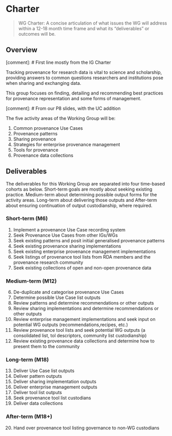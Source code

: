 # Charter

> WG Charter: A concise articulation of what issues the WG will
>   address within a 12-18 month time frame and what its “deliverables”
>   or outcomes will be.

## Overview

[comment]: # First line mostly from the IG Charter  

Tracking provenance for research data is vital to science and scholarship, providing answers to common questions researchers and institutions pose when sharing and exchanging data.

This group focuses on finding, detailing and recommending best practices for provenance representation and some forms of management. 

[comment]: # From our P8 slides, with the UC addition

The five activity areas of the Working Group will be:

1. Common provenance Use Cases
2. Provenance patterns
3. Sharing provenance
4. Strategies for enterprise provenance management
5. Tools for provenance
6. Provenance data collections

## Deliverables

The deliverables for this Working Group are separated into four time-based cohorts as below. Short-term goals are mostly about seeking existing practice. Medium-term about determining possible output forms for the activity areas. Long-term about delivering those outputs and After-term about ensuring continuation of output custodianship, where required. 

### Short-term (M6)

1. Implement a provenance Use Case recording system 
2. Seek Provenance Use Cases from other IGs/WGs
3. Seek existing patterns and posit initial generalised provenance patterns
4. Seek existing provenance sharing implementations
5. Seek existing enterprise provenance management implementations
6. Seek listings of provenance tool lists from RDA members and the provenance research community
7. Seek existing collections of open and non-open provenance data

### Medium-term (M12)

6. De-duplicate and categorise provenance Use Cases
7. Determine possible Use Case list outputs
8. Review patterns and determine recommendations or other outputs
9. Review sharing implementations and determine recommendations or other outputs
10. Review enterprise management implementations and seek input on potential WG outputs (recommendations,recipes, etc.)
11. Review provenance tool lists and seek potential WG outputs (a consolidated list, tol descriptors, community list custodianship)
12. Review existing provenance data collections and determine how to present them to the community

### Long-term (M18)

13. Deliver Use Case list outputs
14. Deliver pattern outputs
15. Deliver sharing implementation outputs
16. Deliver enterprise management outputs
17. Deliver tool list outputs
18. Seek provenance tool list custodians
19. Deliver data collections

### After-term (M18+)

20. Hand over provenance tool listing governance to non-WG custodians

